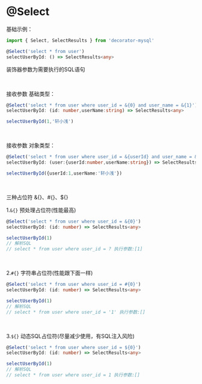 # @Select

基础示例：

```ts
import { Select, SelectResults } from 'decorator-mysql'

@Select('select * from user')
selectUserById: () => SelectResults<any>
```

装饰器参数为需要执行的SQL语句

​    

接收参数 基础类型：

```ts
@Select('select * from user where user_id = &{0} and user_name = &{1}')
selectUserById: (id: number,userName:string) => SelectResults<any>

selectUserById(1,'轩小浅')
```

​    

接收参数 对象类型：

```ts
@Select('select * from user where user_id = &{userId} and user_name = &{userName}')
selectUserById: (user:{userId:number,userName:string}) => SelectResults<any>

selectUserById({userId:1,userName:'轩小浅'})
```

​    

三种占位符 &{}、#{}、${}

1.`&{}` 预处理占位符(性能最高)

```ts
@Select('select * from user where user_id = &{0}')
selectUserById: (id: number) => SelectResults<any>

selectUserById(1)
// 解析SQL
// select * from user where user_id = ? 执行参数:[1]
```

​    

2.`#{}` 字符串占位符(性能跟下面一样)

```ts
@Select('select * from user where user_id = #{0}')
selectUserById: (id: number) => SelectResults<any>

selectUserById(1)
// 解析SQL
// select * from user where user_id = '1' 执行参数:[]
```

​    

3.`${}` 动态SQL占位符(尽量减少使用，有SQL注入风险)

```ts
@Select('select * from user where user_id = ${0}')
selectUserById: (id: number) => SelectResults<any>

selectUserById(1)
// 解析SQL
// select * from user where user_id = 1 执行参数:[]
```

